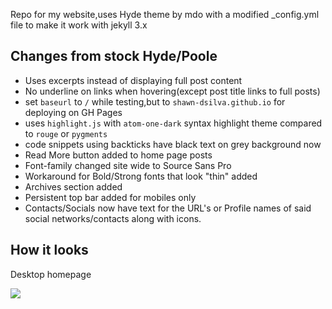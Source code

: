 Repo for my website,uses Hyde theme by mdo with a modified _config.yml file to make it work with jekyll 3.x

## Changes from stock Hyde/Poole
- Uses excerpts instead of displaying full post content
- No underline on links when hovering(except post title links to full posts)
- set `baseurl` to `/` while testing,but to `shawn-dsilva.github.io` for deploying on GH Pages
- uses `highlight.js` with `atom-one-dark` syntax highlight theme compared to `rouge` or `pygments`
- code snippets using backticks have black text on grey background now
- Read More button added to home page posts
- Font-family changed site wide to Source Sans Pro
- Workaround for Bold/Strong fonts that look "thin" added
- Archives section added
- Persistent top bar added for mobiles only
- Contacts/Socials now have text for the URL's or Profile names of said social networks/contacts along with icons.

## How it looks

Desktop homepage 

<img src="https://imgur.com/MDH3BzA">

